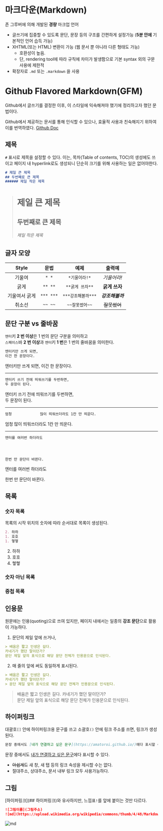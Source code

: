 

# 마크다운(Markdown)

존 그루버에 의해 개발된 **경량** 마크업 언어

-  글쓰기에 집중할 수 있도록 문단, 문장 등의 구조를 간편하게 설정가능 (**5분 안에** 기본적인 언어 습득 가능)
-  XHTML(또는 HTML) 변환이 가능 (웹 문서 뿐 아니라 다른 형태도 가능)
   -  호환성이 높음.
   -  단, rendering tool에 따라 규칙에 차이가 발생함으로 기본 syntax 외의 구문 사용에 제한적
-  확장자로 `.md` 또는 `.markdown` 을 사용
  
# Github Flavored Markdown(GFM)

Github에서 글쓰기를 결정한 이후, 이 스타일에 익숙해져야 했기에 정리하고자 했던 문법이다.

Github에서 제공하는 문서를 통해 인식할 수 있으나, 효율적 사용과 친숙해지기 위하여 이를 번역하였다.
[Github Doc](https://docs.github.com/en/github/writing-on-github)

## 제목

`#` 표시로 제목을 설정할 수 있다. 이는, 목차(Table of contents, TOC)의 생성에도 쓰이고 페이지 내 hyperlink로도 생성되니 단순히 크기를 위해 사용하는 일은 없어야한다.

```markdown
# 제일 큰 제목
## 두번째로 큰 제목
###### 제일 작은 제목
```
> # 제일 큰 제목 
> ## 두번째로 큰 제목
> ###### 제일 작은 제목

## 글자 모양

|Style | 문법 | 예제 | 출력예 |
|:---:|:---:|:---:|:---:|
| 기울여 | `* *` | `*기울어라!*` | *기울어라!* |
| 굵게 |`** **`| `**굵게 쓰자**`| **굵게 쓰자**|
| 기울여서 굵게 | `*** ***` | `***강조해볼까***` | ***강조해볼까*** |
| 취소선 | `~~ ~~` | `~~잘못썼어~~` | ~~잘못썼어~~ |

## 문단 구분 vs 줄바꿈

`엔터`키 **2 번 이상**은 1 번의 문단 구분을 의미하고  
`스페이스`바 **2 번 이상**과 `엔터`키 **1 번**은 1 번의 줄바꿈을 의미한다.

```markdown
엔터키만 쓰게 되면,
이건 한 문장이다.
```
엔터키만 쓰게 되면,
이건 한 문장이다.

---

```markdown
엔터키 쓰기 전에 띄워쓰기를 두번하면,  
두 문장이 된다.
```
엔터키 쓰기 전에 띄워쓰기를 두번하면,  
두 문장이 된다.

---

```markdown
엄청             많이 띄워쓰더라도 1칸 만 띄운다. 
```
엄청             많이 띄워쓰더라도 1칸 만 띄운다. 

---

```markdown
엔터를 여러번 하더라도




한번 만 문단이 바뀐다.
```

엔터를 여러번 하더라도




한번 만 문단이 바뀐다.

## 목록

### 숫자 목록
목록의 시작 위치의 숫자에 따라 순서대로 목록이 생성된다.

```markdown
2. 하하 
1. 호호
1. 헿헿
```
2. 하하 
1. 호호
1. 헿헿

### 숫자 아닌 목록

### 중첩 목록

## 인용문

원문에는 인용(quoting)으로 쓰여 있지만, 페이지 내에서는 일종의 **강조 문단**으로 활용이 가능하다.

1. 문단의 제일 앞에 쓰거나,

```markdown
> 배움은 짧고 인생은 길다.
카네기가 했던 말이던가?  
문단 제일 앞의 표식으로 해당 문단 전체가 인용문으로 인식된다.
```
2. 매 줄의 앞에 써도 동일하게 표시된다.

```markdown
> 배움은 짧고 인생은 길다.
카네기가 했던 말이던가?  
> 문단 제일 앞의 표식으로 해당 문단 전체가 인용문으로 인식된다.
```

> 배움은 짧고 인생은 길다.
카네기가 했던 말이던가?  
> 문단 제일 앞의 표식으로 해당 문단 전체가 인용문으로 인식된다.

## 하이퍼링크

대괄호`[]` 안에 하이퍼링크용 문구를 쓰고 소괄호`()` 안에 링크 주소를 쓰면, 링크가 생성된다.
```markdown
문장 중에서도 [내가 연결하고 싶은 문구](https://amatoroi.github.io/)에다 표시할 수 있다.
```
문장 중에서도 [내가 연결하고 싶은 문구](https://amatoroi.github.io/)에다 표시할 수 있다.

- ~~아쉽게도~~ 새 창, 새 탭 등의 링크 속성을 제시할 수는 없다.
- 절대주소, 상대주소, 문서 내부 링크 모두 사용가능하다.

## 그림

[하이퍼링크](## 하이퍼링크)와 유사하지만, 느낌표`!`를 앞에 붙이는 것만 다르다.

```markdown
![그림이름](그림주소)
![md](https://upload.wikimedia.org/wikipedia/commons/thumb/4/48/Markdown-mark.svg/450px-Markdown-mark.svg.png)
```

![md](https://upload.wikimedia.org/wikipedia/commons/thumb/4/48/Markdown-mark.svg/450px-Markdown-mark.svg.png)




